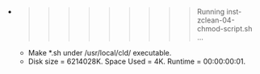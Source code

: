 * >>>>>>>>> Running inst-zclean-04-chmod-script.sh ...
  * Make *.sh under /usr/local/cld/ executable.
  * Disk size = 6214028K. Space Used = 4K. Runtime = 00:00:00:01.
